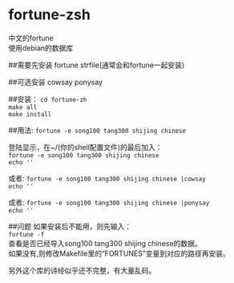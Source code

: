 # fortune-zsh
中文的fortune  
使用debian的数据库  

##需要先安装
fortune
strfile(通常会和fortune一起安装) 

##可选安装
cowsay ponysay

##安装：
`cd fortune-zh`  
`make all`  
`make install`  

##用法:
`fortune -e song100 tang300 shijing chinese`

登陆显示，在~/(你的shell配置文件)的最后加入：  
`fortune -e song100 tang300 shijing chinese`  
`echo ''`

或者:
`fortune -e song100 tang300 shijing chinese |cowsay`  
`echo ''`

或者:
`fortune -e song100 tang300 shijing chinese |ponysay`  
`echo ''`

##问题
如果安装后不能用，则先输入：  
`fortune -f  `  
查看是否已经导入song100 tang300 shijing chinese的数据。   
如果没有,则修改Makefile里的“FORTUNES”变量到对应的路径再安装。

另外这个库的诗经似乎还不完整，有大量乱码。

